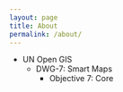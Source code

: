```yaml
---
layout: page
title: About
permalink: /about/
---
```


- UN Open GIS
  - DWG-7: Smart Maps
    - Objective 7: Core
